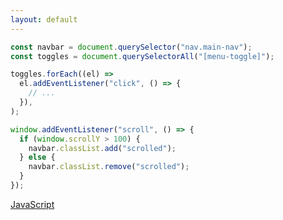 ```yaml
---
layout: default
---
```


<ChallengeHeader index="3"/>

```js
const navbar = document.querySelector("nav.main-nav");
const toggles = document.querySelectorAll("[menu-toggle]");

toggles.forEach((el) =>
  el.addEventListener("click", () => {
    // ...
  }),
);

window.addEventListener("scroll", () => {
  if (window.scrollY > 100) {
    navbar.classList.add("scrolled");
  } else {
    navbar.classList.remove("scrolled");
  }
});
```

<div class="flex gap-6 absolute bottom left">
  <div class="flex flex-col items-center gap-2 duration-500" v-click>
    <div class="i-devicon-javascript text-5xl"/>
    <a href="https://developer.mozilla.org/en-US/docs/Web/JavaScript" target="_blank">
      JavaScript
    </a>
  </div>
</div>

<PageNumber/>

<!--
- Was macht der Code?
- Wozu könnte er nützlich sein?
-->

